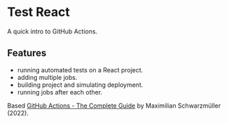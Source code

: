 # Test React

A quick intro to GitHub Actions.

## Features

- running automated tests on a React project.
- adding multiple jobs.
- building project and simulating deployment.
- running jobs after each other.

Based [GitHub Actions - The Complete Guide](https://www.udemy.com/course/github-actions-the-complete-guide/) by Maximilian Schwarzmüller (2022).
